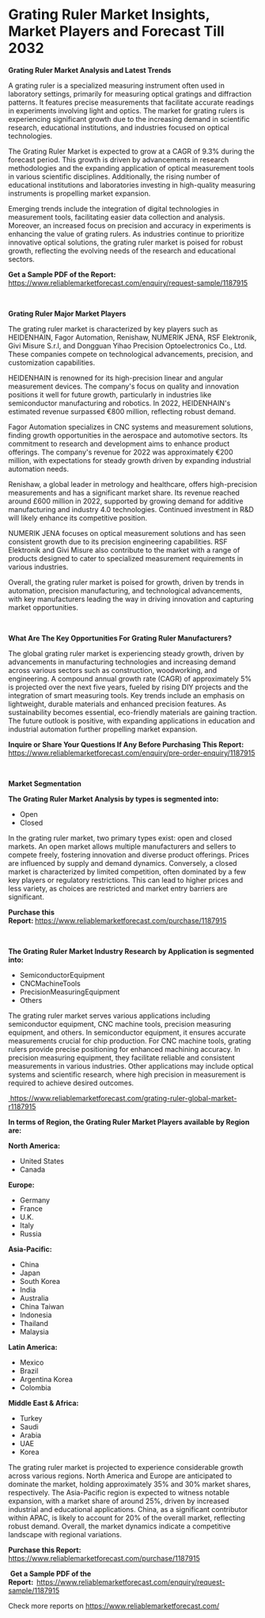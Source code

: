 <p><h1>Grating Ruler Market Insights, Market Players and Forecast Till 2032</h1></p><p><strong>Grating Ruler Market Analysis and Latest Trends</strong></p>
<p><p>A grating ruler is a specialized measuring instrument often used in laboratory settings, primarily for measuring optical gratings and diffraction patterns. It features precise measurements that facilitate accurate readings in experiments involving light and optics. The market for grating rulers is experiencing significant growth due to the increasing demand in scientific research, educational institutions, and industries focused on optical technologies.</p><p>The Grating Ruler Market is expected to grow at a CAGR of 9.3% during the forecast period. This growth is driven by advancements in research methodologies and the expanding application of optical measurement tools in various scientific disciplines. Additionally, the rising number of educational institutions and laboratories investing in high-quality measuring instruments is propelling market expansion. </p><p>Emerging trends include the integration of digital technologies in measurement tools, facilitating easier data collection and analysis. Moreover, an increased focus on precision and accuracy in experiments is enhancing the value of grating rulers. As industries continue to prioritize innovative optical solutions, the grating ruler market is poised for robust growth, reflecting the evolving needs of the research and educational sectors.</p></p>
<p><strong>Get a Sample PDF of the Report:&nbsp;</strong> <a href="https://www.reliablemarketforecast.com/enquiry/request-sample/1187915?utm_campaign=2413&utm_medium=2&utm_source=Github&utm_content=ia&utm_term=30032025&utm_id=grating-ruler">https://www.reliablemarketforecast.com/enquiry/request-sample/1187915</a></p>
<p>&nbsp;</p>
<p><strong>Grating Ruler Major Market Players</strong></p>
<p><p>The grating ruler market is characterized by key players such as HEIDENHAIN, Fagor Automation, Renishaw, NUMERIK JENA, RSF Elektronik, Givi Misure S.r.l, and Dongguan Yihao Precision Optoelectronics Co., Ltd. These companies compete on technological advancements, precision, and customization capabilities.</p><p>HEIDENHAIN is renowned for its high-precision linear and angular measurement devices. The company's focus on quality and innovation positions it well for future growth, particularly in industries like semiconductor manufacturing and robotics. In 2022, HEIDENHAIN's estimated revenue surpassed €800 million, reflecting robust demand.</p><p>Fagor Automation specializes in CNC systems and measurement solutions, finding growth opportunities in the aerospace and automotive sectors. Its commitment to research and development aims to enhance product offerings. The company's revenue for 2022 was approximately €200 million, with expectations for steady growth driven by expanding industrial automation needs.</p><p>Renishaw, a global leader in metrology and healthcare, offers high-precision measurements and has a significant market share. Its revenue reached around £600 million in 2022, supported by growing demand for additive manufacturing and industry 4.0 technologies. Continued investment in R&D will likely enhance its competitive position.</p><p>NUMERIK JENA focuses on optical measurement solutions and has seen consistent growth due to its precision engineering capabilities. RSF Elektronik and Givi Misure also contribute to the market with a range of products designed to cater to specialized measurement requirements in various industries.</p><p>Overall, the grating ruler market is poised for growth, driven by trends in automation, precision manufacturing, and technological advancements, with key manufacturers leading the way in driving innovation and capturing market opportunities.</p></p>
<p>&nbsp;</p>
<p><strong>What Are The Key Opportunities For Grating Ruler Manufacturers?</strong></p>
<p><p>The global grating ruler market is experiencing steady growth, driven by advancements in manufacturing technologies and increasing demand across various sectors such as construction, woodworking, and engineering. A compound annual growth rate (CAGR) of approximately 5% is projected over the next five years, fueled by rising DIY projects and the integration of smart measuring tools. Key trends include an emphasis on lightweight, durable materials and enhanced precision features. As sustainability becomes essential, eco-friendly materials are gaining traction. The future outlook is positive, with expanding applications in education and industrial automation further propelling market expansion.</p></p>
<p><strong>Inquire or Share Your Questions If Any Before Purchasing This Report:</strong> <a href="https://www.reliablemarketforecast.com/enquiry/pre-order-enquiry/1187915?utm_campaign=2413&utm_medium=2&utm_source=Github&utm_content=ia&utm_term=30032025&utm_id=grating-ruler">https://www.reliablemarketforecast.com/enquiry/pre-order-enquiry/1187915</a></p>
<p>&nbsp;</p>
<p><strong>Market Segmentation</strong></p>
<p><strong>The Grating Ruler Market Analysis by types is segmented into:</strong></p>
<p><ul><li>Open</li><li>Closed</li></ul></p>
<p><p>In the grating ruler market, two primary types exist: open and closed markets. An open market allows multiple manufacturers and sellers to compete freely, fostering innovation and diverse product offerings. Prices are influenced by supply and demand dynamics. Conversely, a closed market is characterized by limited competition, often dominated by a few key players or regulatory restrictions. This can lead to higher prices and less variety, as choices are restricted and market entry barriers are significant.</p></p>
<p><strong>Purchase this Report:&nbsp;</strong><a href="https://www.reliablemarketforecast.com/purchase/1187915?utm_campaign=2413&utm_medium=2&utm_source=Github&utm_content=ia&utm_term=30032025&utm_id=grating-ruler">https://www.reliablemarketforecast.com/purchase/1187915</a></p>
<p>&nbsp;</p>
<p><strong>The Grating Ruler Market Industry Research by Application is segmented into:</strong></p>
<p><ul><li>SemiconductorEquipment</li><li>CNCMachineTools</li><li>PrecisionMeasuringEquipment</li><li>Others</li></ul></p>
<p><p>The grating ruler market serves various applications including semiconductor equipment, CNC machine tools, precision measuring equipment, and others. In semiconductor equipment, it ensures accurate measurements crucial for chip production. For CNC machine tools, grating rulers provide precise positioning for enhanced machining accuracy. In precision measuring equipment, they facilitate reliable and consistent measurements in various industries. Other applications may include optical systems and scientific research, where high precision in measurement is required to achieve desired outcomes.</p></p>
<p><a href="https://www.reliablemarketforecast.com/grating-ruler-global-market-r1187915?utm_campaign=2413&utm_medium=2&utm_source=Github&utm_content=ia&utm_term=30032025&utm_id=grating-ruler">&nbsp;https://www.reliablemarketforecast.com/grating-ruler-global-market-r1187915</a></p>
<p><strong>In terms of Region, the Grating Ruler Market Players available by Region are:</strong></p>
<p>
    <p> <strong> North America: </strong>
        <ul>
            <li>United States</li>
            <li>Canada</li>
        </ul>
        </p> 
    <p> <strong> Europe: </strong>
        <ul>
            <li>Germany</li>
            <li>France</li>
            <li>U.K.</li>
            <li>Italy</li>
            <li>Russia</li>
        </ul>
        </p> 
    <p> <strong> Asia-Pacific: </strong>
        <ul>
            <li>China</li>
            <li>Japan</li>
            <li>South Korea</li>
            <li>India</li>
            <li>Australia</li>
            <li>China Taiwan</li>
            <li>Indonesia</li>
            <li>Thailand</li>
            <li>Malaysia</li>
        </ul>
        </p> 
    <p> <strong> Latin America: </strong>
        <ul>
            <li>Mexico</li>
            <li>Brazil</li>
            <li>Argentina Korea</li>
            <li>Colombia</li>
        </ul>
        </p> 
    <p> <strong> Middle East & Africa: </strong>
        <ul>
            <li>Turkey</li>
            <li>Saudi</li>
            <li>Arabia</li>
            <li>UAE</li>
            <li>Korea</li>
        </ul>
    </p>
    </p>
<p><p>The grating ruler market is projected to experience considerable growth across various regions. North America and Europe are anticipated to dominate the market, holding approximately 35% and 30% market shares, respectively. The Asia-Pacific region is expected to witness notable expansion, with a market share of around 25%, driven by increased industrial and educational applications. China, as a significant contributor within APAC, is likely to account for 20% of the overall market, reflecting robust demand. Overall, the market dynamics indicate a competitive landscape with regional variations.</p></p>
<p><strong>Purchase this Report: </strong><a href="https://www.reliablemarketforecast.com/purchase/1187915?utm_campaign=2413&utm_medium=2&utm_source=Github&utm_content=ia&utm_term=30032025&utm_id=grating-ruler">https://www.reliablemarketforecast.com/purchase/1187915</a></p>
<p>&nbsp;<strong>Get a Sample PDF of the Report:&nbsp;&nbsp;</strong><a href="https://www.reliablemarketforecast.com/enquiry/request-sample/1187915?utm_campaign=2413&utm_medium=2&utm_source=Github&utm_content=ia&utm_term=30032025&utm_id=grating-ruler">https://www.reliablemarketforecast.com/enquiry/request-sample/1187915</a></p>
<p><strong></strong></p>
<p>Check more reports on <a href="https://www.reliablemarketforecast.com/?utm_campaign=2413&utm_medium=2&utm_source=Github&utm_content=ia&utm_term=30032025&utm_id=grating-ruler">https://www.reliablemarketforecast.com/</a></p>